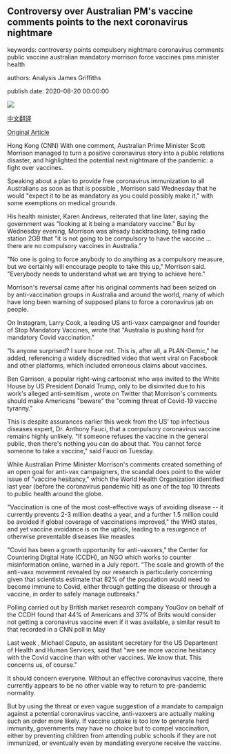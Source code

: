 ## Controversy over Australian PM's vaccine comments points to the next coronavirus nightmare

keywords: controversy points compulsory nightmare coronavirus comments public vaccine australian mandatory morrison force vaccines pms minister health

authors: Analysis James Griffiths

publish date: 2020-08-20 00:00:00

![](https://cdn.cnn.com/cnnnext/dam/assets/200818223127-01-morrison-astrozeneca-0819-super-tease.jpg)

[中文翻译](Controversy%20over%20Australian%20PM%27s%20vaccine%20comments%20points%20to%20the%20next%20coronavirus%20nightmare_zh.md)

[Original Article](https://edition.cnn.com/2020/08/20/australia/australia-morrison-coronavirus-vaccine-intl-hnk/index.html)

Hong Kong (CNN) With one comment, Australian Prime Minister Scott Morrison managed to turn a positive coronavirus story into a public relations disaster, and highlighted the potential next nightmare of the pandemic: a fight over vaccines.

Speaking about a plan to provide free coronavirus immunization to all Australians as soon as that is possible , Morrison said Wednesday that he would "expect it to be as mandatory as you could possibly make it," with some exemptions on medical grounds.

His health minister, Karen Andrews, reiterated that line later, saying the government was "looking at it being a mandatory vaccine." But by Wednesday evening, Morrison was already backtracking, telling radio station 2GB that "it is not going to be compulsory to have the vaccine ... there are no compulsory vaccines in Australia."

"No one is going to force anybody to do anything as a compulsory measure, but we certainly will encourage people to take this up," Morrison said. "Everybody needs to understand what we are trying to achieve here."

Morrison's reversal came after his original comments had been seized on by anti-vaccination groups in Australia and around the world, many of which have long been warning of supposed plans to force a coronavirus jab on people.

On Instagram, Larry Cook, a leading US anti-vaxx campaigner and founder of Stop Mandatory Vaccines, wrote that "Australia is pushing hard for mandatory Covid vaccination."

"Is anyone surprised? I sure hope not. This is, after all, a PLAN-Demic," he added, referencing a widely discredited video that went viral on Facebook and other platforms, which included erroneous claims about vaccines.

Ben Garrison, a popular right-wing cartoonist who was invited to the White House by US President Donald Trump, only to be disinvited due to his work's alleged anti-semitism , wrote on Twitter that Morrison's comments should make Americans "beware" the "coming threat of Covid-19 vaccine tyranny."

This is despite assurances earlier this week from the US' top infectious diseases expert, Dr. Anthony Fauci, that a compulsory coronavirus vaccine remains highly unlikely. "If someone refuses the vaccine in the general public, then there's nothing you can do about that. You cannot force someone to take a vaccine," said Fauci on Tuesday.

While Australian Prime Minister Morrison's comments created something of an open goal for anti-vax campaigners, the scandal does point to the wider issue of "vaccine hesitancy," which the World Health Organization identified last year (before the coronavirus pandemic hit) as one of the top 10 threats to public health around the globe.

"Vaccination is one of the most cost-effective ways of avoiding disease -- it currently prevents 2-3 million deaths a year, and a further 1.5 million could be avoided if global coverage of vaccinations improved," the WHO states, and yet vaccine avoidance is on the uptick, leading to a resurgence of otherwise preventable diseases like measles

"Covid has been a growth opportunity for anti-vaxxers," the Center for Countering Digital Hate (CCDH), an NGO which works to counter misinformation online, warned in a July report. "The scale and growth of the anti-vaxx movement revealed by our research is particularly concerning given that scientists estimate that 82% of the population would need to become immune to Covid, either through getting the disease or through a vaccine, in order to safely manage outbreaks."

Polling carried out by British market research company YouGov on behalf of the CCDH found that 44% of Americans and 37% of Brits would consider not getting a coronavirus vaccine even if it was available, a similar result to that recorded in a CNN poll in May

Last week , Michael Caputo, an assistant secretary for the US Department of Health and Human Services, said that "we see more vaccine hesitancy with the Covid vaccine than with other vaccines. We know that. This concerns us, of course."

It should concern everyone. Without an effective coronavirus vaccine, there currently appears to be no other viable way to return to pre-pandemic normality.

But by using the threat or even vague suggestion of a mandate to campaign against a potential coronavirus vaccine, anti-vaxxers are actually making such an order more likely. If vaccine uptake is too low to generate herd immunity, governments may have no choice but to compel vaccination, either by preventing children from attending public schools if they are not immunized, or eventually even by mandating everyone receive the vaccine.